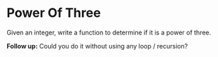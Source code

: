 # Power Of Three
Given an integer, write a function to determine if it is a power of three.

**Follow up:**
Could you do it without using any loop / recursion?